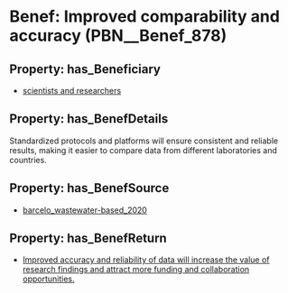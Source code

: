 # Benef: __Improved comparability and accuracy__ (PBN__Benef_878)

## Property: has_Beneficiary

* [scientists and researchers](../Stakeholder/PBN__Stakeholder_355)

## Property: has_BenefDetails

Standardized protocols and platforms will ensure consistent and reliable results, making it easier to compare data from different laboratories and countries.

## Property: has_BenefSource

* [barcelo_wastewater-based_2020](../Article/PBN__Article_178)

## Property: has_BenefReturn

* [Improved accuracy and reliability of data will increase the value of research findings and attract more funding and collaboration opportunities.](../BenefReturn/PBN__BenefReturn_959)

